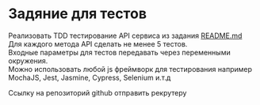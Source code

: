 # Задяние для тестов

Реализовать TDD тестирование API сервиса из задания [README.md](./README.md)  
Для каждого метода API сделать не менее 5 тестов.  
Входные параметры для тестов передавать через переменными окружения.  
Можно использовать любой js фреймворк для тестирования например MochaJS, Jest, Jasmine, Cypress, Selenium и.т.д

Ссылку на репозиторий github отправить рекрутеру
